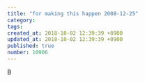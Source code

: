 ```yaml
---
title: "for making this happen 2008-12-25"
category: 
tags: 
created_at: 2018-10-02 12:39:39 +0900
updated_at: 2018-10-02 12:39:39 +0900
published: true
number: 10906
---
```


B
